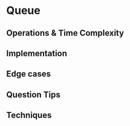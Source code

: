 # Queue

## Operations & Time Complexity

## Implementation

## Edge cases

## Question Tips

## Techniques
